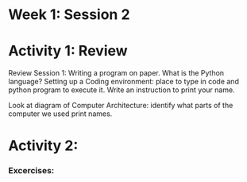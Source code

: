 # Week 1: Session 2  

# Activity 1: Review

Review Session 1: Writing a program on paper.  What is the Python language? Setting up a Coding environment: place to type in code and python program to execute it.  Write an instruction to print your name.

Look at diagram of Computer Architecture: identify what parts of the computer we used print names.  

# Activity 2: 

### Excercises: 



